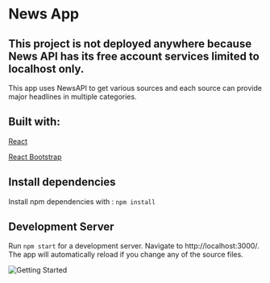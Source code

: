 # News App

## This project is not deployed anywhere because News API has its free account services limited to localhost only.

This app uses NewsAPI to get various sources and each source can provide major headlines in multiple categories.

## Built with: 

[React](https://reactjs.org/)

[React Bootstrap](https://react-bootstrap.github.io/)


## Install dependencies
Install npm dependencies with : ```npm install```

## Development Server
Run ```npm start``` for a development server. Navigate to http://localhost:3000/. The app will automatically reload if you change any of the source files.


![Getting Started](./pic1.png)
